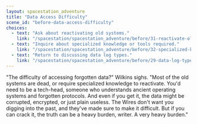 ```yaml
---
layout: spacestation_adventure
title: "Data Access Difficulty"
scene_id: "before-data-access-difficulty"
choices:
  - text: "Ask about reactivating old systems."
    link: "/spacestation/spacestation_adventure/before/31-reactivate-old-systems"
  - text: "Inquire about specialized knowledge or tools required."
    link: "/spacestation/spacestation_adventure/before/32-specialized-knowledge-tools"
  - text: "Return to discussing data log types."
    link: "/spacestation/spacestation_adventure/before/29-data-log-types"
---
```


"The difficulty of accessing forgotten data?" Wilkins sighs. "Most of the old systems are dead, or require specialized knowledge to reactivate. You'd need to be a tech-head, someone who understands ancient operating systems and forgotten protocols. And even if you get it, the data might be corrupted, encrypted, or just plain useless. The Wires don't want you digging into the past, and they've made sure to make it difficult. But if you can crack it, the truth can be a heavy burden, writer. A very heavy burden."
